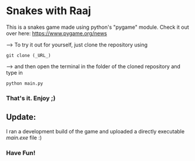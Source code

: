 # Snakes with Raaj

This is a snakes game made using python's "pygame" module.
Check it out over here: https://www.pygame.org/news

--> To try it out for yourself, just clone the repository using

```git clone (_URL_)```

--> and then open the terminal in the folder of the cloned repository and type in

```python main.py```

### That's it. Enjoy ;)

## Update:

I ran a development build of the game and uploaded a directly executable *_main.exe_* file :)

### Have Fun!
